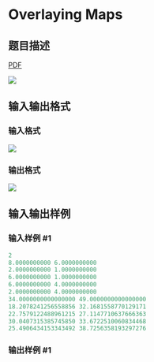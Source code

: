 # Overlaying Maps

## 题目描述

[problemUrl]: https://uva.onlinejudge.org/index.php?option=com_onlinejudge&Itemid=8&category=242&page=show_problem&problem=3213

[PDF](https://uva.onlinejudge.org/external/120/p12061.pdf)

![](https://cdn.luogu.com.cn/upload/vjudge_pic/UVA12061/2e26556f2d05d37ffb163d39f8bd256f73a7a2bf.png)

## 输入输出格式

### 输入格式

![](https://cdn.luogu.com.cn/upload/vjudge_pic/UVA12061/68199c0b908a868e90102c331f4a54efa2d0ad08.png)

### 输出格式

![](https://cdn.luogu.com.cn/upload/vjudge_pic/UVA12061/7d4ee8badd13a6c6e29a774ceb47ab9e19d02133.png)

## 输入输出样例

### 输入样例 #1

```cpp
2
8.0000000000 6.0000000000
2.0000000000 1.0000000000
6.0000000000 1.0000000000
6.0000000000 4.0000000000
2.0000000000 4.0000000000
34.0000000000000000 49.0000000000000000
18.2078241256558856 32.1681558770129171
22.7579122488961215 27.1147710637666363
30.0407315385745850 33.6722510060834468
25.4906434153343492 38.7256358193297276
```


### 输出样例 #1

```cpp

```
